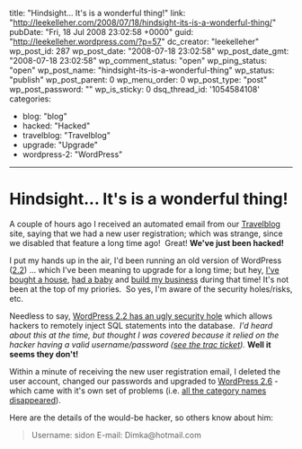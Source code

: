 title: "Hindsight... It's is a wonderful thing!"
link: "http://leekelleher.com/2008/07/18/hindsight-its-is-a-wonderful-thing/"
pubDate: "Fri, 18 Jul 2008 23:02:58 +0000"
guid: "http://leekelleher.wordpress.com/?p=57"
dc_creator: "leekelleher"
wp_post_id: 287
wp_post_date: "2008-07-18 23:02:58"
wp_post_date_gmt: "2008-07-18 23:02:58"
wp_comment_status: "open"
wp_ping_status: "open"
wp_post_name: "hindsight-its-is-a-wonderful-thing"
wp_status: "publish"
wp_post_parent: 0
wp_menu_order: 0
wp_post_type: "post"
wp_post_password: ""
wp_is_sticky: 0
dsq_thread_id: '1054584108'
categories:
  - blog: "blog"
  - hacked: "Hacked"
  - travelblog: "Travelblog"
  - upgrade: "Upgrade"
  - wordpress-2: "WordPress"

---

# Hindsight... It's is a wonderful thing!

A couple of hours ago I received an automated email from our <a href="http://www.lee-and-lucy.com/">Travelblog</a> site, saying that we had a new user registration; which was strange, since we disabled that feature a long time ago!  Great! <strong>We've just been hacked!</strong>

I put my hands up in the air, I'd been running an old version of WordPress (<a href="http://wordpress.org/development/2007/05/wordpress-22/">2.2</a>) ... which I've been meaning to upgrade for a long time; but hey, <a href="http://www.lee-and-lucy.com/travelblog/2007/10/24/we-got-the-keys/">I've bought a house</a>, <a href="http://www.lee-and-lucy.com/travelblog/2008/02/18/katelyn-mary-kelleher/">had a baby</a> and <a href="http://bodenko.com/">build my business</a> during that time! It's not been at the top of my priories.  So yes, I'm aware of the security holes/risks, etc.

Needless to say, <a href="http://kev.coolcavemen.com/2007/06/wordpress-22-security-hole-identity-theft/">WordPress 2.2 has an ugly security hole</a> which allows hackers to remotely inject SQL statements into the database.  <em>I'd heard about this at the time, but thought I was covered because it relied on the hacker having a valid username/password (<a href="http://trac.wordpress.org/ticket/4357#comment:5">see the trac ticket</a>).</em> <strong>Well it seems they don't!</strong>

Within a minute of receiving the new user registration email, I deleted the user account, changed our passwords and upgraded to <a href="http://wordpress.org/development/2008/07/wordpress-26-tyner/">WordPress 2.6</a> - which came with it's own set of problems (i.e. <a href="http://blog.cumps.be/wordpress-26-upgrade-fix-missing-categories/">all the category names disappeared</a>).

Here are the details of the would-be hacker, so others know about him:
<blockquote>Username: sidon
E-mail: Dimka@hotmail.com</blockquote>